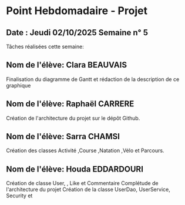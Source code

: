 # Point Hebdomadaire - Projet

## Date : Jeudi 02/10/2025 Semaine n° 5

Tâches réalisées cette semaine:

## Nom de l'élève: Clara BEAUVAIS
Finalisation du diagramme de Gantt et rédaction de la description de ce graphique

## Nom de l'élève: Raphaël CARRERE

Création de l'architecture du projet sur le dépôt Github.

## Nom de l'élève: Sarra CHAMSI
Création des classes Activité ,Course ,Natation ,Vélo et Parcours.

## Nom de l'élève: Houda EDDARDOURI
Création de classe User, , Like et Commentaire
Complétude de l'architecture du projet 
Création de la classe UserDao, UserService, Security et 






